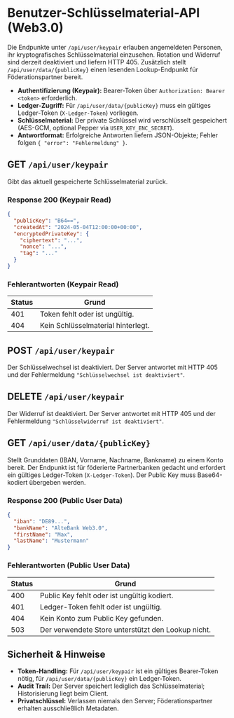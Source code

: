 # Benutzer-Schlüsselmaterial-API (Web3.0)

Die Endpunkte unter `/api/user/keypair` erlauben angemeldeten Personen, ihr kryptografisches Schlüsselmaterial einzusehen. Rotation und Widerruf sind derzeit deaktiviert und liefern HTTP 405. Zusätzlich stellt `/api/user/data/{publicKey}` einen lesenden Lookup-Endpunkt für Föderationspartner bereit.

- **Authentifizierung (Keypair):** Bearer-Token über `Authorization: Bearer <token>` erforderlich.
- **Ledger-Zugriff:** Für `/api/user/data/{publicKey}` muss ein gültiges Ledger-Token (`X-Ledger-Token`) vorliegen.
- **Schlüsselmaterial:** Der private Schlüssel wird verschlüsselt gespeichert (AES-GCM, optional Pepper via `USER_KEY_ENC_SECRET`).
- **Antwortformat:** Erfolgreiche Antworten liefern JSON-Objekte; Fehler folgen `{ "error": "Fehlermeldung" }`.

## GET `/api/user/keypair`

Gibt das aktuell gespeicherte Schlüsselmaterial zurück.

### Response 200 (Keypair Read)

```json
{
  "publicKey": "B64==",
  "createdAt": "2024-05-04T12:00:00+00:00",
  "encryptedPrivateKey": {
    "ciphertext": "...",
    "nonce": "...",
    "tag": "..."
  }
}
```

### Fehlerantworten (Keypair Read)

| Status | Grund |
| --- | --- |
| 401 | Token fehlt oder ist ungültig. |
| 404 | Kein Schlüsselmaterial hinterlegt. |

## POST `/api/user/keypair`

Der Schlüsselwechsel ist deaktiviert. Der Server antwortet mit HTTP 405 und der Fehlermeldung `"Schlüsselwechsel ist deaktiviert"`.

## DELETE `/api/user/keypair`

Der Widerruf ist deaktiviert. Der Server antwortet mit HTTP 405 und der Fehlermeldung `"Schlüsselwiderruf ist deaktiviert"`.

## GET `/api/user/data/{publicKey}`

Stellt Grunddaten (IBAN, Vorname, Nachname, Bankname) zu einem Konto bereit. Der Endpunkt ist für föderierte Partnerbanken gedacht und erfordert ein gültiges Ledger-Token (`X-Ledger-Token`). Der Public Key muss Base64-kodiert übergeben werden.

### Response 200 (Public User Data)

```json
{
  "iban": "DE89...",
  "bankName": "AlteBank Web3.0",
  "firstName": "Max",
  "lastName": "Mustermann"
}
```

### Fehlerantworten (Public User Data)

| Status | Grund |
| --- | --- |
| 400 | Public Key fehlt oder ist ungültig kodiert. |
| 401 | Ledger-Token fehlt oder ist ungültig. |
| 404 | Kein Konto zum Public Key gefunden. |
| 503 | Der verwendete Store unterstützt den Lookup nicht. |

## Sicherheit & Hinweise

- **Token-Handling:** Für `/api/user/keypair` ist ein gültiges Bearer-Token nötig, für `/api/user/data/{publicKey}` ein Ledger-Token.
- **Audit Trail:** Der Server speichert lediglich das Schlüsselmaterial; Historisierung liegt beim Client.
- **Privatschlüssel:** Verlassen niemals den Server; Föderationspartner erhalten ausschließlich Metadaten.
